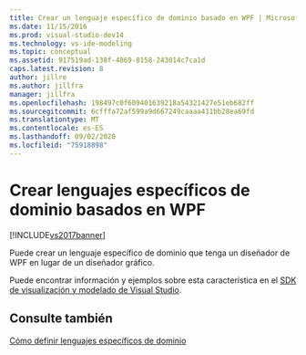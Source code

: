```yaml
---
title: Crear un lenguaje específico de dominio basado en WPF | Microsoft Docs
ms.date: 11/15/2016
ms.prod: visual-studio-dev14
ms.technology: vs-ide-modeling
ms.topic: conceptual
ms.assetid: 917519ad-138f-4869-8158-243014c7ca1d
caps.latest.revision: 8
author: jillre
ms.author: jillfra
manager: jillfra
ms.openlocfilehash: 198497c0f609401639218a54321427e51eb682ff
ms.sourcegitcommit: 6cfffa72af599a9d667249caaaa411bb28ea69fd
ms.translationtype: MT
ms.contentlocale: es-ES
ms.lasthandoff: 09/02/2020
ms.locfileid: "75918898"
---
```

# <a name="creating-a-wpf-based-domain-specific-language"></a>Crear lenguajes específicos de dominio basados en WPF
[!INCLUDE[vs2017banner](../includes/vs2017banner.md)]

Puede crear un lenguaje específico de dominio que tenga un diseñador de WPF en lugar de un diseñador gráfico.

 Puede encontrar información y ejemplos sobre esta característica en el [SDK de visualización y modelado de Visual Studio](https://www.microsoft.com/download/details.aspx?id=48148).

## <a name="see-also"></a>Consulte también
 [Cómo definir lenguajes específicos de dominio](../modeling/how-to-define-a-domain-specific-language.md)
